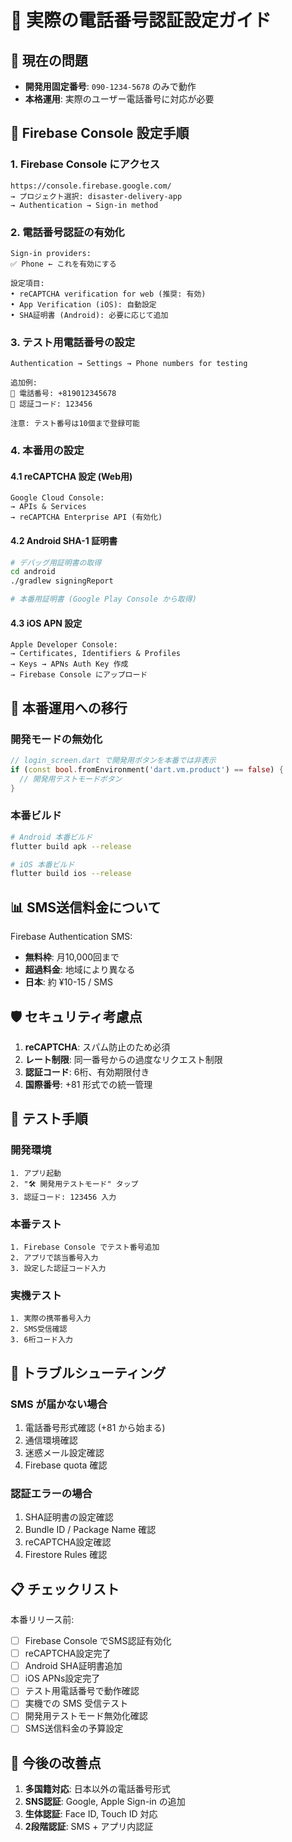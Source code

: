 # 📱 実際の電話番号認証設定ガイド

## 🎯 現在の問題

- **開発用固定番号**: `090-1234-5678` のみで動作
- **本格運用**: 実際のユーザー電話番号に対応が必要

## 🔧 Firebase Console 設定手順

### 1. Firebase Console にアクセス
```
https://console.firebase.google.com/
→ プロジェクト選択: disaster-delivery-app
→ Authentication → Sign-in method
```

### 2. 電話番号認証の有効化
```
Sign-in providers:
✅ Phone ← これを有効にする

設定項目:
• reCAPTCHA verification for web (推奨: 有効)
• App Verification (iOS): 自動設定
• SHA証明書 (Android): 必要に応じて追加
```

### 3. テスト用電話番号の設定
```
Authentication → Settings → Phone numbers for testing

追加例:
📱 電話番号: +819012345678
🔐 認証コード: 123456

注意: テスト番号は10個まで登録可能
```

### 4. 本番用の設定

#### 4.1 reCAPTCHA 設定 (Web用)
```
Google Cloud Console:
→ APIs & Services
→ reCAPTCHA Enterprise API (有効化)
```

#### 4.2 Android SHA-1 証明書
```bash
# デバッグ用証明書の取得
cd android
./gradlew signingReport

# 本番用証明書 (Google Play Console から取得)
```

#### 4.3 iOS APN 設定
```
Apple Developer Console:
→ Certificates, Identifiers & Profiles
→ Keys → APNs Auth Key 作成
→ Firebase Console にアップロード
```

## 🚀 本番運用への移行

### 開発モードの無効化
```dart
// login_screen.dart で開発用ボタンを本番では非表示
if (const bool.fromEnvironment('dart.vm.product') == false) {
  // 開発用テストモードボタン
}
```

### 本番ビルド
```bash
# Android 本番ビルド
flutter build apk --release

# iOS 本番ビルド  
flutter build ios --release
```

## 📊 SMS送信料金について

Firebase Authentication SMS:
- **無料枠**: 月10,000回まで
- **超過料金**: 地域により異なる
- **日本**: 約 ¥10-15 / SMS

## 🛡️ セキュリティ考慮点

1. **reCAPTCHA**: スパム防止のため必須
2. **レート制限**: 同一番号からの過度なリクエスト制限
3. **認証コード**: 6桁、有効期限付き
4. **国際番号**: +81 形式での統一管理

## 🧪 テスト手順

### 開発環境
```
1. アプリ起動
2. "🛠️ 開発用テストモード" タップ
3. 認証コード: 123456 入力
```

### 本番テスト
```
1. Firebase Console でテスト番号追加
2. アプリで該当番号入力
3. 設定した認証コード入力
```

### 実機テスト
```
1. 実際の携帯番号入力
2. SMS受信確認
3. 6桁コード入力
```

## 🚨 トラブルシューティング

### SMS が届かない場合
1. 電話番号形式確認 (+81 から始まる)
2. 通信環境確認
3. 迷惑メール設定確認
4. Firebase quota 確認

### 認証エラーの場合
1. SHA証明書の設定確認
2. Bundle ID / Package Name 確認
3. reCAPTCHA設定確認
4. Firestore Rules 確認

## 📋 チェックリスト

本番リリース前:
- [ ] Firebase Console でSMS認証有効化
- [ ] reCAPTCHA設定完了
- [ ] Android SHA証明書追加
- [ ] iOS APNs設定完了
- [ ] テスト用電話番号で動作確認
- [ ] 実機での SMS 受信テスト
- [ ] 開発用テストモード無効化確認
- [ ] SMS送信料金の予算設定

## 🎯 今後の改善点

1. **多国籍対応**: 日本以外の電話番号形式
2. **SNS認証**: Google, Apple Sign-in の追加
3. **生体認証**: Face ID, Touch ID 対応
4. **2段階認証**: SMS + アプリ内認証